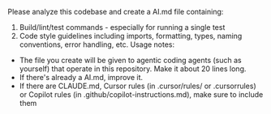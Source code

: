 Please analyze this codebase and create a AI.md file containing:
1. Build/lint/test commands - especially for running a single test
2. Code style guidelines including imports, formatting, types, naming conventions, error handling, etc.
Usage notes:
- The file you create will be given to agentic coding agents (such as yourself) that operate in this repository. Make it about 20 lines long.
- If there's already a AI.md, improve it.
- If there are CLAUDE.md, Cursor rules (in .cursor/rules/ or .cursorrules) or Copilot rules (in .github/copilot-instructions.md), make sure to include them
